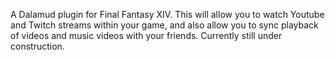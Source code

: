 A Dalamud plugin for Final Fantasy XIV. This will allow you to watch Youtube and Twitch streams within your game, and also allow you to sync playback of videos and music videos with your friends. Currently still under construction.
